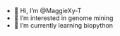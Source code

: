 - 👋 Hi, I’m @MaggieXy-T
- 👀 I’m interested in genome mining
- 🌱 I’m currently learning biopython

<!---
MaggieXy-T/MaggieXy-T is a ✨ special ✨ repository because its `README.md` (this file) appears on your GitHub profile.
You can click the Preview link to take a look at your changes.
--->
